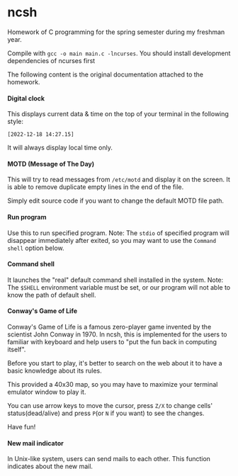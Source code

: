 # ncsh

Homework of C programming for the spring semester during my freshman year.

Compile with `gcc -o main main.c -lncurses`. You should install development dependencies of ncurses first

The following content is the original documentation attached to the homework.

#### Digital clock

This displays current data & time on the top of your terminal in the following style:

`[2022-12-18 14:27.15]`

It will always display local time only.

#### MOTD (Message of The Day)

This will try to read messages from `/etc/motd` and display it on the screen. It is able to remove duplicate empty lines in the end of the file.

Simply edit source code if you want to change the default MOTD file path.

#### Run program

Use this to run specified program. Note: The `stdio` of specified program will disappear immediately after exited, so you may want to use the `Command shell` option below.

#### Command shell

It launches the "real" default command shell installed in the system. Note: The `$SHELL` environment variable must be set, or our program will not able to know the path of default shell.

#### Conway's Game of Life

Conway's Game of Life is a famous zero-player game invented by the scientist John Conway in 1970. In ncsh, this is implemented for the users to familiar with keyboard and help users to "put the fun back in computing itself".

Before you start to play, it's better to search on the web about it to have a basic knowledge about its rules.

This provided a 40x30 map, so you may have to maximize your terminal emulator window to play it.

You can use arrow keys to move the cursor, press `Z/X` to change cells' status(dead/alive) and press `P`(or `N` if you want) to see the changes.

Have fun!

#### New mail indicator

In Unix-like system, users can send mails to each other. This function indicates about the new mail.
